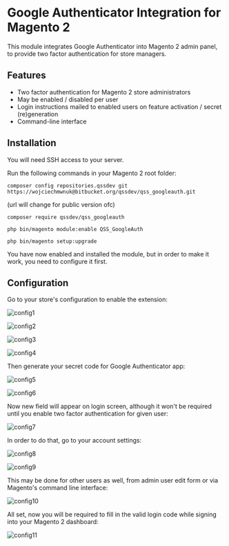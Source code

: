 # Google Authenticator Integration for Magento 2

This module integrates Google Authenticator into Magento 2 admin panel, to provide two factor authentication for store managers.
 
## Features
 
* Two factor authentication for Magento 2 store administrators
* May be enabled / disabled per user
* Login instructions mailed to enabled users on feature activation / secret (re)generation
* Command-line interface
 
## Installation
 
You will need SSH access to your server.

Run the following commands in your Magento 2 root folder:

`composer config repositories.qssdev git https://wojciechmwnuk@bitbucket.org/qssdev/qss_googleauth.git`

(url will change for public version ofc)

`composer require qssdev/qss_googleauth`

`php bin/magento module:enable QSS_GoogleAuth`

`php bin/magento setup:upgrade`

You have now enabled and installed the module, but in order to make it work, you need to configure it first.

## Configuration

Go to your store's configuration to enable the extension:

![config1](/screenshots/screenshot_config1.png)

![config2](/screenshots/screenshot_config2.png)

![config3](/screenshots/screenshot_config3.png)

![config4](/screenshots/screenshot_config4.png)

Then generate your secret code for Google Authenticator app:

![config5](/screenshots/screenshot_config5.png)

![config6](/screenshots/screenshot_config6.png)

Now new field will appear on login screen, although it won't be required until you enable two factor authentication for given user:

![config7](/screenshots/screenshot_config7.png)

In order to do that, go to your account settings:

![config8](/screenshots/screenshot_config8.png)

![config9](/screenshots/screenshot_config9.png)

This may be done for other users as well, from admin user edit form or via Magento's command line interface:
                                                                    
![config10](/screenshots/screenshot_config10.png)

All set, now you will be required to fill in the valid login code while signing into your Magento 2 dashboard:

![config11](/screenshots/screenshot_config11.png)